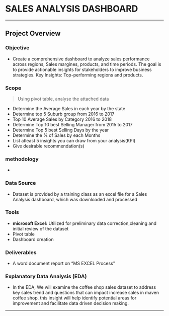 # SALES ANALYSIS DASHBOARD
***
## Project Overview

### **Objective**
*  Create a comprehensive dashboard to analyze sales performance across regions, Sales margines, products, and time periods. The goal is to provide actionable insights for stakeholders to improve business strategies. Key Insights: Top-performing regions and products.

### **Scope**
> Using pivot table, analyse the attached data									
* Determine the Average Sales in each year by the state									
* Determine top 5 Suburb group from 2016 to 2017									
* Top 10 Average Sales by Category 2016 to 2018									
* Determine Top 10 best Selling Manager from 2015 to 2017									
* Determine Top 5 best Selling Days by the year									
* Determine the % of Sales by each Months									
* List atleast 5 insights you can draw from your analysis(KPI)									
* Give desirable recommendation(s)									

### **methodology**
* 

### **Data Source**
 * Dataset is provided by a training class as an  excel file for a Sales Analysis dashboard, which was downloaded and processed

### **Tools**
 * **microsoft Excel:** Utilized for preliminary data correction,cleaning and initial review of the dataset
* Pivot table
* Dashboard creation
### **Deliverables**
* A word document report on “MS EXCEL Process"


### **Explanatory Data Analysis (EDA)**
* In the EDA, We will examine the coffee shop sales dataset to address key sales trend and questions that can impact increase sales in maven coffee shop. this insight will help identify potential areas for improvement and facilitate data driven decision making.
***





